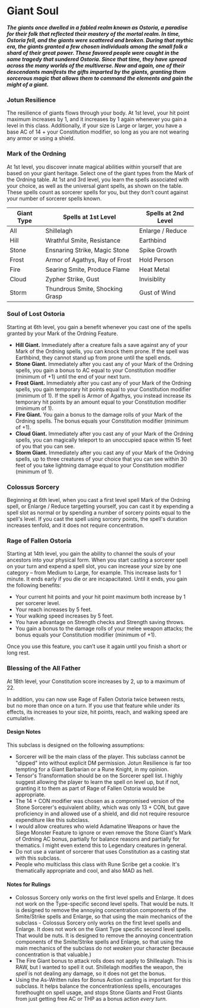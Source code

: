 # Giant Soul
***The giants once dwelled in a fabled realm known as Ostoria, a paradise for their folk that reflected their mastery of the mortal realm. In time, Ostoria fell, and the giants were scattered and broken. During that mythic era, the giants granted a few chosen individuals among the small folk a shard of their great power. These favored people were caught in the same tragedy that sundered Ostoria. Since that time, they have spread across the many worlds of the multiverse. Now and again, one of their descendants manifests the gifts imparted by the giants, granting them sorcerous magic that allows them to command the elements and gain the might of a giant.***

### Jotun Resilience
The resilience of giants flows through your body. At 1st level, your hit point maximum increases by 1, and it increases by 1 again whenever you gain a level in this class. Additionally, if your size is Large or larger, you have a base AC of 14 + your Constitution modifier, so long as you are not wearing any armor or using a shield.

### Mark of the Ordning
At 1st level, you discover innate magical abilities within yourself that are based on your giant heritage. Select one of the giant types from the Mark of the Ordning table. At 1st and 3rd level, you learn the spells associated with your choice, as well as the universal giant spells, as shown on the table. These spells count as sorcerer spells for you, but they don’t count against your number of sorcerer spells known.

| Giant Type	  | Spells at 1st Level | Spells at 2nd Level |
| ------------- | ------------- | ------------- |
| All  | Shillelagh  | Enlarge / Reduce |
| Hill  | Wrathful Smite, Resistance  | Earthbind |
| Stone  | Ensnaring Strike, Magic Stone  | Spike Growth |
| Frost  | Armor of Agathys, Ray of Frost  | Hold Person |
| Fire  | Searing Smite, Produce Flame  | Heat Metal |
| Cloud  | Zypher Strike, Gust  | Invisiblity |
| Storm  | Thundrous Smite, Shocking Grasp | Gust of Wind |

### Soul of Lost Ostoria
Starting at 6th level, you gain a benefit whenever you cast one of the spells granted by your Mark of the Ordning Feature. 
- **Hill Giant.** Immediately after a creature fails a save against any of your Mark of the Ordning spells, you can knock them prone. If the spell was Earthbind, they cannot stand up from prone until the spell ends. 
- **Stone Giant.** Immediately after you cast any of your Mark of the Ordning spells, you gain a bonus to AC equal to your Constitution modifier (minimum of +1) until the end of your next turn.
- **Frost Giant.** Immediately after you cast any of your Mark of the Ordning spells, you gain temporary hit points equal to your Constitution modifier (minimum of 1). If the spell is Armor of Agathys, you instead increase its temporary hit points by an amount equal to your Constitution modifier (minimum of 1).
- **Fire Giant.** You gain a bonus to the damage rolls of your Mark of the Ordning spells. The bonus equals your Constitution modifier (minimum of +1).
- **Cloud Giant.** Immediately after you cast any of your Mark of the Ordning spells, you can magically teleport to an unoccupied space within 15 feet of you that you can see. 
- **Storm Giant.** Immediately after you cast any of your Mark of the Ordning spells, up to three creatures of your choice that you can see within 30 feet of you take lightning damage equal to your Constitution modifier (minimum of 1).

### Colossus Sorcery
Beginning at 6th level, when you cast a first level spell Mark of the Ordning spell, or Enlarge / Reduce targetting yourself, you can cast it by expending a spell slot as normal or by spending a number of sorcery points equal to the spell's level. If you cast the spell using sorcery points, the spell's duration increases tenfold, and it does not require concentration.

### Rage of Fallen Ostoria
Starting at 14th level, you gain the ability to channel the souls of your ancestors into your physical form. When you start casting a sorcerer spell on your turn and expend a spell slot, you can increase your size by one category – from Medium to Large, for example. This increase lasts for 1 minute. It ends early if you die or are incapacitated. Until it ends, you gain the following benefits:

- Your current hit points and your hit point maximum both increase by 1 per sorcerer level.
- Your reach increases by 5 feet.
- Your walking speed increases by 5 feet.
- You have advantage on Strength checks and Strength saving throws.
- You gain a bonus to the damage rolls of your melee weapon attacks; the bonus equals your Constitution modifier (minimum of +1).

Once you use this feature, you can’t use it again until you finish a short or long rest.

### Blessing of the All Father
At 18th level, your Constitution score increases by 2, up to a maximum of 22.

In addition, you can now use Rage of Fallen Ostoria twice between rests, but no more than once on a turn. If you use that feature while under its effects, its increases to your size, hit points, reach, and walking speed are cumulative.


#### Design Notes
This subclass is designed on the following assumptions:
- Sorcerer will be the main class of the player. This subclass cannot be "dipped" into without explicit DM permission. Jotun Resilience is far too tempting for a Giant Barbarian or a Rune Knight, in my opinion. 
- Tensor's Transformation should be on the Sorcerer spell list. I highly suggest allowing the player to learn the spell on level up, but if not, granting it to them as part of Rage of Fallen Ostoria would be appropriate.
- The 14 + CON modifier was chosen as a compromised version of the Stone Sorcerer's equivalent ability, which was only 13 + CON, but gave proficiency in and allowed use of a shield, and did not require resource expenditure like this subclass.
- I would allow creatures who wield Adamatine Weapons or have the Siege Monster Feature to ignore or even remove the Stone Giant's Mark of Ordning AC bonus, partially for balance reasons and partially for thematics. I might even extend this to Legendary creatures in general. 
- Do not use a variant of sorcerer that uses Constitution as a casting stat with this subclass.
- People who multiclass this class with Rune Scribe get a cookie. It's thematically appropriate and cool, and also MAD as hell.

#### Notes for Rulings
- Colossus Sorcery only works on the first level spells and Enlarge. It does not work on the Type-specific second level spells. That would be nuts. It is designed to remove the annoying concentration components of the Smite/Strike spells and Enlarge, so that using the main mechanics of the subclass - Colossus Sorcery only works on the first level spells and Enlarge. It does not work on the Giant Type specific second level spells. That would be nuts. It is designed to remove the annoying concentration components of the Smite/Strike spells and Enlarge, so that using the main mechanics of the subclass do not *weaken* your character (because concentration is that valuable.)
- The Fire Giant bonus to attack rolls does not apply to Shillealagh. This is RAW, but I wanted to spell it out. Shillelagh modifies the weapon, the *spell* is not dealing any damage, so it does not get the bonus.
- Using the As-Written rules for Bonus Action casting is important for this subclass. It helps balance the concentrationless spells, encourages forethought on spell usage, and stops Stone Giants and Frost Giants from just getting free AC or THP as a bonus action *every turn.*

